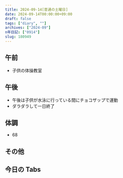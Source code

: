 ```yaml
---
title: 2024-09-14[普通の土曜日]
date: 2024-09-14T00:00:00+09:00
draft: false
tags: ["diary", ""]
archives: ["2024-09"]
n年日記: ["0914"]
slug: 180949
---
```


## 午前

- 子供の体操教室

## 午後

- 午後は子供が水泳に行っている間にチョコザップで運動
- ダラダラして一日終了

## 体調

- 68

## その他

## 今日の Tabs
